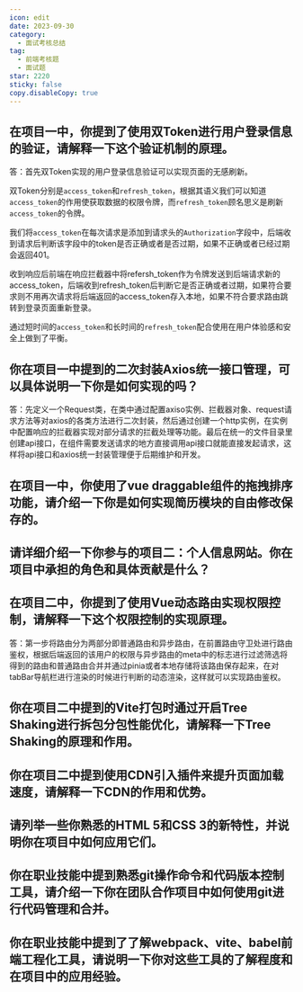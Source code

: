 ```yaml
---
icon: edit
date: 2023-09-30
category:
  - 面试考核总结
tag:
  - 前端考核题
  - 面试题
star: 2220
sticky: false
copy.disableCopy: true
---
```


## 在项目一中，你提到了使用双Token进行用户登录信息的验证，请解释一下这个验证机制的原理。

答：首先双Token实现的用户登录信息验证可以实现页面的无感刷新。

双Token分别是`access_token`和`refresh_token`，根据其语义我们可以知道`access_token`的作用使获取数据的权限令牌，而`refresh_token`顾名思义是刷新`access_token`的令牌。

我们将`access_token`在每次请求是添加到请求头的`Authorization`字段中，后端收到请求后判断该字段中的token是否正确或者是否过期，如果不正确或者已经过期会返回401。

收到响应后前端在响应拦截器中将refersh_token作为令牌发送到后端请求新的access_token，后端收到refresh_token后判断它是否正确或者过期，如果符合要求则不用再次请求将后端返回的access_token存入本地，如果不符合要求路由跳转到登录页面重新登录。

通过短时间的`access_token`和长时间的`refresh_token`配合使用在用户体验感和安全上做到了平衡。

## 你在项目一中提到的二次封装Axios统一接口管理，可以具体说明一下你是如何实现的吗？

答：先定义一个Request类，在类中通过配置axiso实例、拦截器对象、request请求方法等对axios的各类方法进行二次封装，然后通过创建一个http实例，在实例中配置响应的拦截器实现对部分请求的拦截处理等功能。最后在统一的文件目录里创建api接口，在组件需要发送请求的地方直接调用api接口就能直接发起请求，这样将api接口和axios统一封装管理便于后期维护和开发。

## 在项目一中，你使用了vue draggable组件的拖拽排序功能，请介绍一下你是如何实现简历模块的自由修改保存的。

## 请详细介绍一下你参与的项目二：个人信息网站。你在项目中承担的角色和具体贡献是什么？

## 在项目二中，你提到了使用Vue动态路由实现权限控制，请解释一下这个权限控制的实现原理。

答：第一步将路由分为两部分即普通路由和异步路由，在前置路由守卫处进行路由鉴权，根据后端返回的该用户的权限与异步路由的meta中的标志进行过滤筛选将得到的路由和普通路由合并并通过pinia或者本地存储将该路由保存起来，在对tabBar导航栏进行渲染的时候进行判断的动态渲染，这样就可以实现路由鉴权。

## 你在项目二中提到的Vite打包时通过开启Tree Shaking进行拆包分包性能优化，请解释一下Tree Shaking的原理和作用。 

## 你在项目二中提到使用CDN引入插件来提升页面加载速度，请解释一下CDN的作用和优势。 

## 请列举一些你熟悉的HTML 5和CSS 3的新特性，并说明你在项目中如何应用它们。 

## 你在职业技能中提到熟悉git操作命令和代码版本控制工具，请介绍一下你在团队合作项目中如何使用git进行代码管理和合并。 

## 你在职业技能中提到了了解webpack、vite、babel前端工程化工具，请说明一下你对这些工具的了解程度和在项目中的应用经验。 